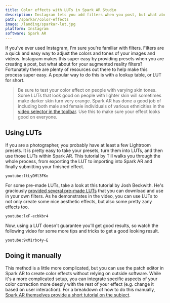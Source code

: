 ```yaml
---
title: Color effects with LUTs in Spark AR Studio
description: Instagram lets you add filters when you post, but what about for AR effects? Learn how to create your own color effects using LUTs in Spark AR!
path: /sparkar/color-effects
image: /landing/sparkar-lut.jpg
platform: Instagram
software: Spark AR
---
```


If you've ever used Instagram, I'm sure you're familiar with filters. Filters are a quick and easy way to adjust the colors and tones of your images and videos. Instagram makes this super easy by providing presets when you are creating a post, but what about for your augmented reality filters? Fortunately there are plenty of resources out there to help make this process super easy. A popular way to do this is with a lookup table, or LUT for short.

> Be sure to test your color effect on people with varying skin tones. Some LUTs that look good on people with lighter skin will sometimes make darker skin turn very orange. Spark AR has done a good job of including both male and female individuals of various ethnicities in the [video selector in the toolbar](https://sparkar.facebook.com/ar-studio/learn/articles/fundamentals/navigating-the-interface#the-toolbar-and-menu-bar). Use this to make sure your effect looks good on everyone.

## Using LUTs

If you are a photographer, you probably have at least a few Lightroom presets. It is pretty easy to take your presets, turn them into LUTs, and then use those LUTs within Spark AR. This tutorial by Till walks you through the whole process, from exporting the LUT to importing into Spark AR and finally submitting your finished effect.

`youtube:ltLyDMl3FKo`

For some pre-made LUTs, take a look at this tutorial by Josh Beckwith. He's graciously [provided several pre-made LUTs](https://github.com/positlabs/spark-lut-patch) that you can download and use in your own filters. As he demonstrates in the video, you can use LUTs to not only create some nice aesthetic effects, but also some pretty zany effects too.

`youtube:lxF-ecbkbr4`

Now, using a LUT doesn't guarantee you'll get good results, so watch the following video for some more tips and tricks to get a good looking result.

`youtube:9xM1rbc4y-E`

## Doing it manually

This method is a little more complicated, but you can use the patch editor in Spark AR to create color effects without relying on outside software. While it's a more complicated setup, you can integrate specific aspects of your color correction more deeply with the rest of your effect (e.g. change it based on user interaction). For a breakdown of how to do this manually, [Spark AR themselves provide a short tutorial on the subject](https://sparkar.facebook.com/ar-studio/learn/tutorials/color-filters/).
